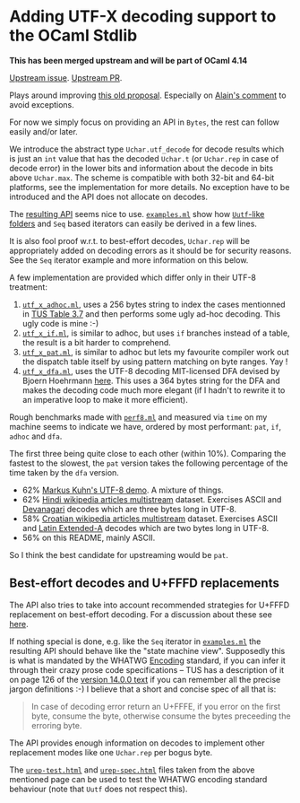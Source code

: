 Adding UTF-X decoding support to the OCaml Stdlib 
=================================================

**This has been merged upstream and will be part of OCaml 4.14**

[Upstream issue][upstream]. [Upstream PR][upstream-pr].

Plays around improving [this old proposal][old-proposal]. Especially
on [Alain's comment][alain-comment] to avoid exceptions. 

For now we simply focus on providing an API in `Bytes`, the rest can
follow easily and/or later. 

We introduce the abstract type `Uchar.utf_decode` for decode results
which is just an `int` value that has the decoded `Uchar.t` (or
`Uchar.rep` in case of decode error) in the lower bits and information
about the decode in bits above `Uchar.max`. The scheme is compatible
with both 32-bit and 64-bit platforms, see the implementation for more
details. No exception have to be introduced and the API does not
allocate on decodes.

The [resulting API](utf_x.mli) seems nice to
use. [`examples.ml`](examples.ml) show how [`Uutf`-like
folders][uutf-fold] and `Seq` based iterators can easily be derived in
a few lines.

It is also fool proof w.r.t. to best-effort decodes, `Uchar.rep` will
be appropriately added on decoding errors as it should be for security
reasons. See the `Seq` iterator example and more information on this
below.

A few implementation are provided which differ only in their UTF-8
treatment:

1. [`utf_x_adhoc.ml`](utf_x_adhoc.ml), uses a 256 bytes string to index
   the cases mentionned in [TUS Table 3.7][tus] and then performs some
   ugly ad-hoc decoding. This ugly code is mine :-)
2. [`utf_x_if.ml`](utf_x_if.ml), is similar to adhoc, but uses `if`
   branches instead of a table, the result is a bit harder to comprehend.
3. [`utf_x_pat.ml`](utf_x_pat.ml), is similar to adhoc but lets my
   favourite compiler work out the dispatch table itself by using pattern 
   matching on byte ranges. Yay !
4. [`utf_x_dfa.ml`](utf_x_dfa.ml), uses the UTF-8 decoding MIT-licensed
   DFA devised by Bjoern Hoehrmann [here][dfa]. This uses a 364 bytes
   string for the DFA and makes the decoding code much more elegant (if 
   I hadn't to rewrite it to an imperative loop to make it more 
   efficient).
   
Rough benchmarks made with [`perf8.ml`](perf8.ml) and measured via
`time` on my machine seems to indicate we have, ordered by most
performant:  `pat`, `if`, `adhoc` and `dfa`.

The first three being quite close to each other (within
10%). Comparing the fastest to the slowest, the `pat` version takes
the following percentage of the time taken by the `dfa` version.

* 62% [Markus Kuhn's UTF-8 demo][kuhn-utf-8]. A mixture of 
  things.
* 62% [Hindi wikipedia articles multistream][hindi-wiki] dataset.
  Exercises ASCII and [Devanagari][devanagari] decodes which are 
  three bytes long in UTF-8.
* 58% [Croatian wikipedia articles multistream][hr-wiki] dataset.
  Exercises ASCII and [Latin Extended-A][latin-ext-A] decodes which
  are two bytes long in UTF-8.
* 56% on this README, mainly ASCII.

So I think the best candidate for upstreaming would be `pat`.

## Best-effort decodes and U+FFFD replacements

The API also tries to take into account recommended strategies for
U+FFFD replacement on best-effort decoding. For a discussion about
these see [here][how-many-urep].

If nothing special is done, e.g. like the `Seq` iterator in
[`examples.ml`](examples.ml) the resulting API should behave like the
"state machine view". Supposedly this is what is mandated by the
WHATWG [Encoding][whatwg-encoding] standard, if you can infer it
through their crazy prose code specifications – TUS has a description
of it on page 126 of the [version 14.0.0 text][tus] if you can
remember all the precise jargon definitions :-) I believe that a short and
concise spec of all that is:

> In case of decoding error return an U+FFFE, if you error on the
> first byte, consume the byte, otherwise consume the bytes preceeding
> the erroring byte.

The API provides enough information on decodes to implement other
replacement modes like one `Uchar.rep` per bogus byte.

The [`urep-test.html`](data/urep-test.html) and
[`urep-spec.html`](data/urep-spec.html) files taken from the above
mentioned page can be used to test the WHATWG encoding standard
behaviour (note that `Uutf` does not respect this).

[upstream-pr]: https://github.com/ocaml/ocaml/pull/10710 
[upstream]: https://github.com/ocaml/ocaml/issues/10660
[old-proposal]: https://gist.github.com/dbuenzli/211e1fb4d8dfce0d22c6d6616260cdd9
[alain-comment]: https://gist.github.com/dbuenzli/211e1fb4d8dfce0d22c6d6616260cdd9#gistcomment-2574875
[how-many-urep]: https://hsivonen.fi/broken-utf-8/
[tus]: http://www.unicode.org/versions/Unicode14.0.0/ch03.pdf
[whatwg-encoding]: https://encoding.spec.whatwg.org/
[dfa]: http://bjoern.hoehrmann.de/utf-8/decoder/dfa/#variations
[hindi-wiki]: https://dumps.wikimedia.org/hiwiki/20210920/
[hr-wiki]: https://dumps.wikimedia.org/hrwiki/20210920/
[kuhn-utf-8]: https://www.cl.cam.ac.uk/~mgk25/ucs/examples/UTF-8-demo.txt
[uutf-fold]: https://erratique.ch/software/uutf/doc/Uutf.String.html#1_Stringfolders
[devanagari]: http://www.unicode.org/charts/PDF/U0900.pdf
[latin-ext-a]: https://www.unicode.org/charts/PDF/U0100.pdf
